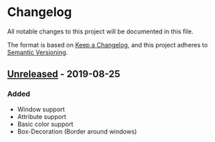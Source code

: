 # Changelog
All notable changes to this project will be documented in this file.

The format is based on [Keep a Changelog](https://keepachangelog.com/en/1.0.0/),
and this project adheres to [Semantic Versioning](https://semver.org/spec/v2.0.0.html).

## [Unreleased] - 2019-08-25

### Added

+ Window support
+ Attribute support
+ Basic color support
+ Box-Decoration (Border around windows)


[Unreleased]: https://github.com/sebi2020/go-ncurses/compare/2b00a28e650b7cf2ee9a2fec8c3a94f8e0badb59...HEAD
